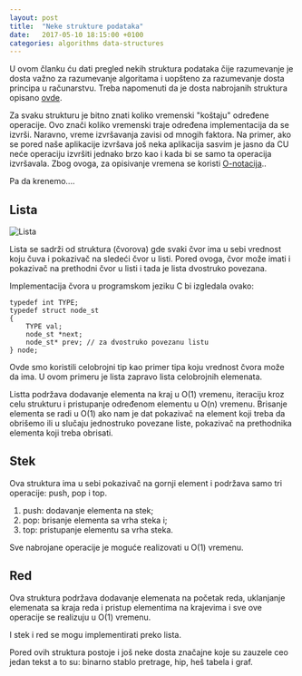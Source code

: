 ```yaml
---
layout: post
title:  "Neke strukture podataka"
date:   2017-05-10 18:15:00 +0100
categories: algorithms data-structures
---
```


U ovom članku ću dati pregled nekih struktura podataka čije razumevanje je dosta važno za razumevanje algoritama i uopšteno za razumevanje dosta principa u računarstvu. Treba napomenuti da je dosta nabrojanih struktura opisano [ovde](https://github.com/fantastic001/alg-implementations).

Za svaku strukturu je bitno znati koliko vremenski "koštaju" određene operacije. Ovo znači koliko vremenski traje određena implementacija da se izvrši. Naravno, vreme izvršavanja zavisi od mnogih faktora. Na primer, ako se pored naše aplikacije izvršava još neka aplikacija sasvim je jasno da CU neće operaciju izvršiti jednako brzo kao i kada bi se samo ta operacija izvršavala. Zbog ovoga, za opisivanje vremena se koristi [O-notacija](https://en.wikipedia.org/wiki/Big_O_notation)..

Pa da krenemo....


Lista
------

![Lista](https://en.wikipedia.org/wiki/File:Doubly-linked-list.svg)

Lista se sadrži od struktura (čvorova) gde svaki čvor ima u sebi vrednost koju čuva i pokazivač na sledeći čvor u listi. Pored ovoga, čvor može imati i pokazivač na prethodni čvor u listi i tada je lista dvostruko povezana. 

Implementacija čvora u programskom jeziku C bi izgledala ovako: 

	typedef int TYPE;
	typedef struct node_st 
	{
		TYPE val; 
		node_st *next;
		node_st* prev; // za dvostruko povezanu listu 
	} node;

Ovde smo koristili celobrojni tip kao primer tipa koju vrednost čvora može da ima. U ovom primeru je lista zapravo lista celobrojnih elemenata.

Listta podržava dodavanje elementa na kraj u O(1) vremenu, iteraciju kroz celu strukturu i pristupanje određenom 
elementu u O(n) vremenu. Brisanje elementa se radi u O(1) ako nam je dat pokazivač na element koji treba da obrišemo
ili u slučaju jednostruko povezane liste, pokazivač na prethodnika elementa koji treba obrisati. 


Stek 
-----

Ova struktura ima u sebi pokazivač na gornji element i podržava samo tri operacije: push, pop i top. 

1. push: dodavanje elementa na stek;
2. pop: brisanje elementa sa vrha steka i;
3. top: pristupanje elementu sa vrha steka.

Sve nabrojane operacije je moguće realizovati u O(1) vremenu. 

Red
-----

Ova struktura podržava dodavanje elemenata na početak reda, uklanjanje elemenata sa kraja reda i pristup elementima na krajevima i sve ove operacije se realizuju u O(1) vremenu.

I stek i red se mogu implementirati preko lista. 

Pored ovih struktura postoje i još neke dosta značajne koje su zauzele ceo jedan tekst a to su: binarno stablo pretrage, hip, heš tabela i graf.
